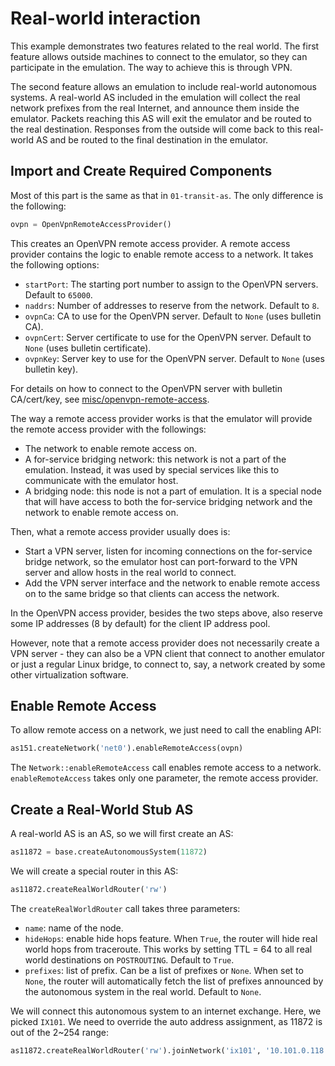 # Real-world interaction

This example demonstrates two features related to the real world.
The first feature allows outside machines to connect to the 
emulator, so they can participate in the emulation. The way
to achieve this is through VPN. 

The second feature allows an emulation to include real-world 
autonomous systems. A real-world AS included in the emulation
will collect the real network prefixes from the real Internet,
and announce them inside the emulator. Packets reaching this AS
will exit the emulator and be routed to the real destination. 
Responses from the outside will come back to this real-world AS
and be routed to the final destination in the emulator.


## Import and Create Required Components

Most of this part is the same as that in `01-transit-as`. The only difference is the following:

```python
ovpn = OpenVpnRemoteAccessProvider()
```

This creates an OpenVPN remote access provider. A remote access provider contains the logic to enable remote access to a network. It takes the following options:

- `startPort`: The starting port number to assign to the OpenVPN servers. Default to `65000`.
- `naddrs`: Number of addresses to reserve from the network. Default to `8`.
- `ovpnCa`: CA to use for the OpenVPN server. Default to `None` (uses bulletin CA).
- `ovpnCert`: Server certificate to use for the OpenVPN server. Default to `None` (uses bulletin certificate).
- `ovpnKey`: Server key to use for the OpenVPN server. Default to `None` (uses bulletin key).

For details on how to connect to the OpenVPN server with bulletin CA/cert/key,
see [misc/openvpn-remote-access](../../misc/openvpn-remote-access).

The way a remote access provider works is that the emulator 
will provide the remote access provider with the followings:

- The network to enable remote access on. 
- A for-service bridging network: this network is not a part of the emulation. Instead, it was used by special services like this to communicate with the emulator host.
- A bridging node: this node is not a part of emulation. It is a special node that will have access to both the for-service bridging network and the network to enable remote access on.

Then, what a remote access provider usually does is:

- Start a VPN server, listen for incoming connections on the for-service bridge network, so the emulator host can port-forward to the VPN server and allow hosts in the real world to connect.
- Add the VPN server interface and the network to enable remote access on to the same bridge so that clients can access the network.

In the OpenVPN access provider, besides the two steps above, also reserve some IP addresses (8 by default) for the client IP address pool.

However, note that a remote access provider does not necessarily create a VPN server - they can also be a VPN client that connect to another emulator or just a regular Linux bridge, to connect to, say, a network created by some other virtualization software.


## Enable Remote Access 

To allow remote access on a network, we just need to call the enabling API:

```python
as151.createNetwork('net0').enableRemoteAccess(ovpn)
```

The `Network::enableRemoteAccess` call enables remote access to a network. `enableRemoteAccess` takes only one parameter, the remote access provider.


## Create a Real-World Stub AS 

A real-world AS is an AS, so we will first create an AS:

```python
as11872 = base.createAutonomousSystem(11872)
```

We will create a special router in this AS: 

```python
as11872.createRealWorldRouter('rw')

```

The `createRealWorldRouter` call takes three parameters:

- `name`: name of the node.
- `hideHops`: enable hide hops feature. When `True`, the router will hide real world hops from traceroute. This works by setting TTL = 64 to all real world destinations on `POSTROUTING`. Default to `True`.
- `prefixes`: list of prefix. Can be a list of prefixes or `None`. When set to `None`, the router will automatically fetch the list of prefixes announced by the autonomous system in the real world. Default to `None`.


We will connect this autonomous system to an internet exchange. 
Here, we picked `IX101`. We need to override the auto address assignment,
as 11872 is out of the 2~254 range:

```python
as11872.createRealWorldRouter('rw').joinNetwork('ix101', '10.101.0.118')
```
